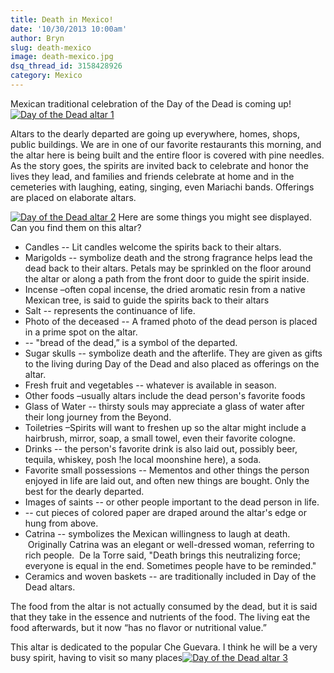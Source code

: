 ```yaml
---
title: Death in Mexico!
date: '10/30/2013 10:00am'
author: Bryn
slug: death-mexico
image: death-mexico.jpg
dsq_thread_id: 3158428926
category: Mexico
---
```

Mexican traditional celebration of the Day of the Dead is coming up! [![Day of the Dead altar 1](http://farm3.staticflickr.com/2822/10578783206_48842d9ee9.jpg)](http://www.flickr.com/photos/48315294@N00/10578783206/)

Altars to the dearly departed are going up everywhere, homes, shops, public buildings. We are in one of our favorite restaurants this morning, and the altar here is being built and the entire floor is covered with pine needles. As the story goes, the spirits are invited back to celebrate and honor the lives they lead, and families and friends celebrate at home and in the cemeteries with laughing, eating, singing, even Mariachi bands. Offerings are placed on elaborate altars. 

[![Day of the Dead altar 2](http://farm8.staticflickr.com/7429/10578696905_f09850b728.jpg)](http://www.flickr.com/photos/48315294@N00/10578696905/) Here are some things you might see displayed. Can you find them on this altar?

  * Candles -- Lit candles welcome the spirits back to their altars.
  * Marigolds -- symbolize death and the strong fragrance helps lead the dead back to their altars. Petals may be sprinkled on the floor around the altar or along a path from the front door to guide the spirit inside.
  * Incense –often copal incense, the dried aromatic resin from a native Mexican tree, is said to guide the spirits back to their altars
  * Salt -- represents the continuance of life.
  * Photo of the deceased -- A framed photo of the dead person is placed in a prime spot on the altar.
  * -- "bread of the dead,” is a symbol of the departed.
  * Sugar skulls -- symbolize death and the afterlife. They are given as gifts to the living during Day of the Dead and also placed as offerings on the altar.
  * Fresh fruit and vegetables -- whatever is available in season.
  * Other foods –usually altars include the dead person's favorite foods
  * Glass of Water -- thirsty souls may appreciate a glass of water after their long journey from the Beyond.
  * Toiletries –Spirits will want to freshen up so the altar might include a hairbrush, mirror, soap, a small towel, even their favorite cologne.
  * Drinks -- the person's favorite drink is also laid out, possibly beer, tequila, whiskey, posh !he local moonshine here), a soda.
  * Favorite small possessions -- Mementos and other things the person enjoyed in life are laid out, and often new things are bought. Only the best for the dearly departed.
  * Images of saints -- or other people important to the dead person in life.
  * -- cut pieces of colored paper are draped around the altar's edge or hung from above.
  * Catrina -- symbolizes the Mexican willingness to laugh at death.  Originally Catrina was an elegant or well-dressed woman, referring to rich people.  De la Torre said, "Death brings this neutralizing force; everyone is equal in the end. Sometimes people have to be reminded."
  * Ceramics and woven baskets -- are traditionally included in Day of the Dead altars. 
    
The food from the altar is not actually consumed by the dead, but it is said that they take in the essence and nutrients of the food. The living eat the food afterwards, but it now “has no flavor or nutritional value.”

This altar is dedicated to the popular Che Guevara. I think he will be a very busy spirit, having to visit so many places[![Day of the Dead altar 3](http://farm8.staticflickr.com/7423/10578992153_fb5f4250c0.jpg)](http://www.flickr.com/photos/48315294@N00/10578992153/)